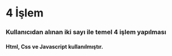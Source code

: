 # 4 İşlem 
### Kullanıcıdan alınan iki sayı ile temel 4 işlem yapılması
#### Html, Css ve Javascript kullanılmıştır. 
